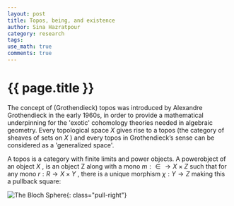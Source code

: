 ```yaml
---
layout: post
title: Topos, being, and existence
author: Sina Hazratpour
category: research
tags: 
use_math: true
comments: true
---
```


{{ page.title }}
================

The concept of (Grothendieck) topos was introduced by Alexandre Grothendieck in the early 1960s, in order to provide a mathematical underpinning for the 'exotic' cohomology theories needed in algebraic geometry. Every topological space $X$ gives rise to a topos (the category of sheaves of sets on $X$ ) and every topos in Grothendieck’s sense can be considered as a 'generalized space'.



A topos is a category with finite limits and power objects. A powerobject of an
object $X$ , is an object Z along with a mono $m : ∈ \rightarrow X \times Z$ such that for any mono $r : R \rightarrow X×Y$ ,
there is a unique morphism $\chi : Y \rightarrow Z$ making this a pullback square:



![The Bloch Sphere][1]{: class="pull-right"}

[1]: http://plato.stanford.edu/entries/qt-quantcomp/Blochsphere.png "The Bloch Sphere"

